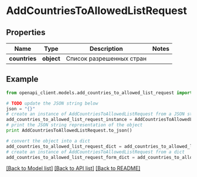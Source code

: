 # AddCountriesToAllowedListRequest


## Properties
Name | Type | Description | Notes
------------ | ------------- | ------------- | -------------
**countries** | **object** | Список разрешенных стран | 

## Example

```python
from openapi_client.models.add_countries_to_allowed_list_request import AddCountriesToAllowedListRequest

# TODO update the JSON string below
json = "{}"
# create an instance of AddCountriesToAllowedListRequest from a JSON string
add_countries_to_allowed_list_request_instance = AddCountriesToAllowedListRequest.from_json(json)
# print the JSON string representation of the object
print AddCountriesToAllowedListRequest.to_json()

# convert the object into a dict
add_countries_to_allowed_list_request_dict = add_countries_to_allowed_list_request_instance.to_dict()
# create an instance of AddCountriesToAllowedListRequest from a dict
add_countries_to_allowed_list_request_form_dict = add_countries_to_allowed_list_request.from_dict(add_countries_to_allowed_list_request_dict)
```
[[Back to Model list]](../README.md#documentation-for-models) [[Back to API list]](../README.md#documentation-for-api-endpoints) [[Back to README]](../README.md)


